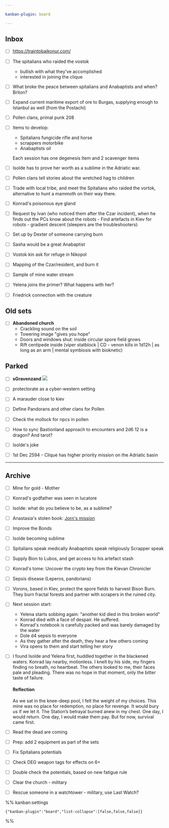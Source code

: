 ```yaml
---

kanban-plugin: board

---
```


## Inbox

- [ ] https://traintobaikonur.com/
- [ ] The spitalians who raided the vostok
	- bullish with what they've accomplished
	- interested in joining the clique
- [ ] What broke the peace between spitalians and Anabaptists and when? Briton?
- [ ] Expand current maritime export of ore to Burgas, supplying enough to Istanbul as well (from the Postachi)
- [ ] Pollen clans, primal punk 208
- [ ] Items to develop:
	- Spitalians fungicide rifle and horse 
	- scrappers motorbike
	- Anabaptists oil
	
	Each session has one degenesis Item and 2 scavenger items
- [ ] Isolde has to prove her worth as a sublime in the Adriatic war.
- [ ] Pollen clans tell stories about the wretched hag to children
- [ ] Trade with local tribe, and meet the Spitalians who raided the vortok, alternative to hunt a mammoth on their way there.
- [ ] Konrad's poisonous eye gland
- [ ] Request by Ivan (who noticed them after the Czar incident), when he finds out the PCs know about the robots - Find artefacts in Kiev for robots - gradient descent (sleepers are the troubleshooters)
- [ ] Set up by Dexter of someone carrying burn
- [ ] Sasha would be a great Anabaptist
- [ ] Vostok kin ask for refuge in Nikopol
- [ ] Mapping of the Czar/resident, and burn it
- [ ] Sample of mine water stream
- [ ] Yelena joins the primer? What happens with her?
- [ ] Friedrick connection with the creature


## Old sets

- [ ] **Abandoned church**
	- Crackling sound on the soil
	- Towering image "gives you hope"
	- Doors and windows shut: inside circular spore field grows
	- Rift centipede inside (viper statblock | CD - venon kills in 1d12h | as long as an arm | mental symbiosis with bioknetic)


## Parked

- [ ] **sGravenzand**
	![](https://i.imgur.com/JwqFke9.png)
- [ ] protectorate as a cyber-western setting
- [ ] A marauder close to kiev
- [ ] Define Pandorans and other clans for Pollen
- [ ] Check the mollock for npcs in pollen
- [ ] How to sync Bastionland approach to encounters and 2d6 12 is a dragon? And tarot?
- [ ] Isolde's joke
- [ ] 1st Dec 2594 - Clique has higher priority mission on the Adriatic basin


***

## Archive

- [ ] Mine for gold - Mother
- [ ] Konrad's godfather was seen in lucatore
- [ ] Isolde: what do you believe to be, as a sublime?
- [ ] Anastasia's stolen book: [Jorn's mission](prokhor.md#just-journal-entries)
- [ ] Improve the Bonds
- [ ] Isolde becoming sublime
- [ ] Spitalians speak medically
	Anabaptists speak religiously 
	Scrapper speak
- [ ] Supply Bion to Lubos, and get access to his artefact stash
- [ ] Konrad's tome: Uncover the crypto key from the Kievan Chronicler
- [ ] Sepsis disease (Leperos, pandorians)
- [ ] Vorons, based in Kiev, protect the spore fields to harvest Bison Burn. They burn fractal forests and partner with scrapers in the ruined city.
- [ ] Next session start:
	- Yelena starts sobbing again: "another kid died in this broken world"
	- Konrad died with a face of despair. He suffered.
	- Konrad's notebook is carefully packed and was barely damaged by the water
	- Dole d4 sepsis to everyone
	- As they gather after the death, they hear a few others coming
	- Vira opens to them and start telling her story
- [ ] I found Isolde and Yelena first, huddled together in the blackened waters. Konrad lay nearby, motionless. I knelt by his side, my fingers finding no breath, no heartbeat. The others looked to me, their faces pale and pleading. There was no hope in that moment, only the bitter taste of failure.
	
	#### **Reflection**
	
	As we sat in the knee-deep pool, I felt the weight of my choices. This mine was no place for redemption, no place for revenge. It would bury us if we let it. The Station’s betrayal burned anew in my chest. One day, I would return. One day, I would make them pay. But for now, survival came first.
- [ ] Read the dead are coming
- [ ] Prep: add 2 equipment as part of the sets
- [ ] Fix Spitalians potentials
- [ ] Check DEG weapon tags for effects on 6+
- [ ] Double check the potentials, based on new fatigue rule
- [ ] Clear the church - military
- [ ] Rescue someone in a watchtower - military, use Last Watch?

%% kanban:settings
```
{"kanban-plugin":"board","list-collapse":[false,false,false]}
```
%%